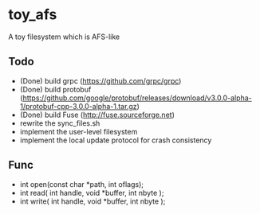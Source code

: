 # toy_afs
A toy filesystem which is AFS-like

## Todo
- (Done) build grpc (https://github.com/grpc/grpc)
- (Done) build protobuf (https://github.com/google/protobuf/releases/download/v3.0.0-alpha-1/protobuf-cpp-3.0.0-alpha-1.tar.gz)
- (Done) build Fuse (http://fuse.sourceforge.net)
- rewrite the sync_files.sh
- implement the user-level filesystem
- implement the local update protocol for crash consistency


## Func
- int open(const char *path, int oflags);
- int  read(  int  handle,  void  *buffer,  int  nbyte );
- int  write(  int  handle,  void  *buffer,  int  nbyte  );
